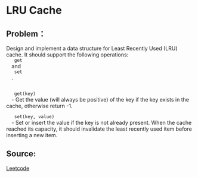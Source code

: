 # LRU Cache

## Problem：

<div class="question-content">
 <p>
 </p>
 <p>
  Design and implement a data structure for Least Recently Used (LRU) cache. It should support the following operations:
  <code>
   get
  </code>
  and
  <code>
   set
  </code>
  .
 </p>
 <p>
  <code>
   get(key)
  </code>
  - Get the value (will always be positive) of the key if the key exists in the cache, otherwise return -1.
  <br/>
  <code>
   set(key, value)
  </code>
  - Set or insert the value if the key is not already present. When the cache reached its capacity, it should invalidate the least recently used item before inserting a new item.
 </p>
</div>


## Source:
[Leetcode](https://leetcode.com/problems/lru-cache/)
